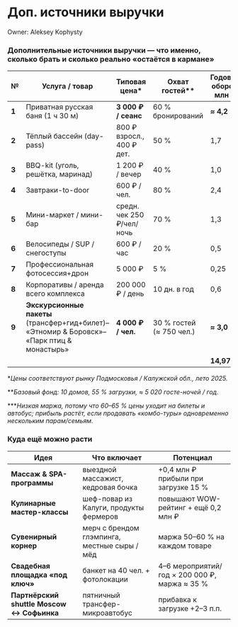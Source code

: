 # Доп. источники выручки

Owner: Aleksey Kophysty

### Дополнительные источники выручки ― что именно, сколько брать и сколько реально «остаётся в кармане»

| № | Услуга / товар | Типовая цена* | Охват гостей** | Годовой оборот, млн ₽ | Маржа после затрат | Чистая прибыль, млн ₽ |
| --- | --- | --- | --- | --- | --- | --- |
| **1** | Приватная русская баня (1 ч 30 м) | **3 000 ₽ / сеанс** | 60 % бронирований | **≈ 4,2** | 70 % | **≈ 3,0** |
| **2** | Тёплый бассейн (day-pass) | 800 ₽ взросл., 400 ₽ дет. | 50 % | 1,7 | 60 % | 1,0 |
| **3** | BBQ-kit (уголь, решётка, маринад) | 1 200 ₽ / вечер | 40 % | 1,0 | 50 % | 0,5 |
| **4** | Завтраки-to-door | 600 ₽ / чел. | 80 % | 2,4 | 35 % | 0,8 |
| **5** | Мини-маркет / мини-бар | средн. чек 250 ₽/чел/ночь | 70 % | 1,3 | 40 % | 0,5 |
| **6** | Велосипеды / SUP / снегоступы | 600 ₽ / час | 20 % | 0,5 | 50 % | 0,25 |
| **7** | Профессиональная фотосессия+дрон | 5 000 ₽ | 5 % | 0,25 | 80 % | 0,20 |
| **8** | Корпоративы / аренда всего комплекса | 200 000 ₽ / день | 10 дн. в год | 0,6 | 70 % | 1,42 |
| **9** | **Экскурсионные пакеты** (трансфер+гид+билет)– «Этномир & Боровск»– «Парк птиц & монастырь» | **4 000 ₽ / чел.** | 30 % гостей (≈ 750 чел.) | **≈ 3,0** | 20 %*** | **≈ 0,6** |
|  |  |  |  | **14,97** |  | **=8,27** |

**Цены соответствуют рынку Подмосковья / Калужской обл., лето 2025.*

***Базовый фонд: 10 домов, 55 % загрузки, ≈ 5 020 госте-ночей / год.*

****Низкая маржа, потому что 60–65 % цены уходит на билеты и автобус; прибыль растёт, если продавать «комбо-туры» одновременно нескольким парам/семьям.*

### Куда ещё можно расти

| Идея | Что включает | Потенциал |
| --- | --- | --- |
| **Массаж & SPA-программы** | выездной массажист, кедровая бочка | +0,4 млн ₽ прибыли при загрузке 15 % |
| **Кулинарные мастер-классы** | шеф-повар из Калуги, продукты фермеров | повышают WOW-рейтинг + ещё 0,2 млн ₽ |
| **Сувенирный корнер** | мерч с брендом глэмпинга, местные сыры / мёд | маржа 50–60 % на каждом товаре |
| **Свадебная площадка «под ключ»** | банкет на 40 чел. + фотолокации | 4–6 мероприятий/год × 200 000 ₽, маржа ≈ 35 % |
| **Партнёрский shuttle Moscow ↔ Софьинка** | пятничный трансфер-микроавтобус | прибавка к загрузке +2–3 п.п. |
